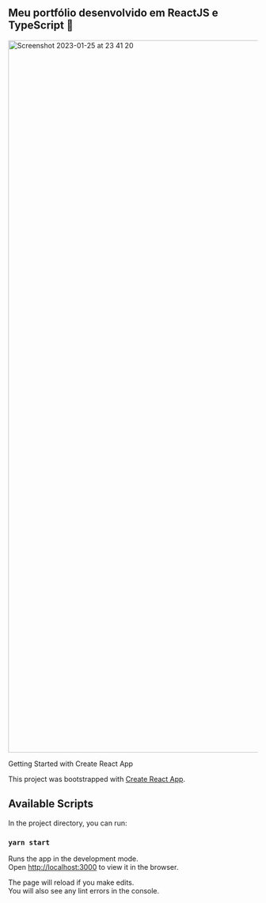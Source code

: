 ## Meu portfólio desenvolvido em ReactJS e TypeScript 🚀

<img width="1440" alt="Screenshot 2023-01-25 at 23 41 20" src="https://user-images.githubusercontent.com/99376449/214746595-fcb20230-37ce-46ea-a2c0-0b39ae54836e.png">

Getting Started with Create React App

This project was bootstrapped with [Create React App](https://github.com/facebook/create-react-app).

## Available Scripts

In the project directory, you can run:

### `yarn start`

Runs the app in the development mode.\
Open [http://localhost:3000](http://localhost:3000) to view it in the browser.

The page will reload if you make edits.\
You will also see any lint errors in the console.
